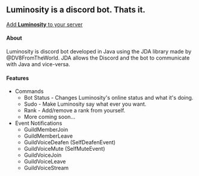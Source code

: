 ## Luminosity is a discord bot. Thats it.

[Add **Luminosity** to your server](https://discord.com/api/oauth2/authorize?client_id=739047445144666202&permissions=8&scope=bot)

#### About
Luminosity is discord bot developed in Java using the JDA library made by @DV8FromTheWorld.
JDA allows the Discord and the bot to communicate with Java and vice-versa.

#### Features
* Commands
  * Bot Status - Changes Luminosity's online status and what it's doing.
  * Sudo - Make Luminosity say what ever you want.
  * Rank - Add/remove a rank from yourself.
  * More coming soon...
* Event Notifications
  * GuildMemberJoin
  * GuildMemberLeave
  * GuildVoiceDeafen (SelfDeafenEvent)
  * GuildVoiceMute (SelfMuteEvent)
  * GuildVoiceJoin
  * GuildVoiceLeave
  * GuildVoiceStream
